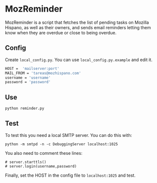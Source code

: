 # MozReminder

MozReminder is a script that fetches the list of pending tasks on Mozilla Hispano, as well as their owners, and sends email reminders letting them know when they are overdue or close to being overdue.

## Config

Create ``local_config.py``. You can use ``local_config.py.example`` and edit it.

```bash
HOST =  'mailserver:port'
MAIL_FROM = 'tareas@mozhispano.com'
username = 'username'
password = 'password'
```

## Use
```bash
python reminder.py
```

## Test

To test this you need a local SMTP server. You can do this with:

```
python -m smtpd -n -c DebuggingServer localhost:1025
```

You also need to comment these lines:

```
# server.starttls()
# server.login(username,password)
```
Finally, set the HOST in the config file  to ``localhost:1025`` and test.
